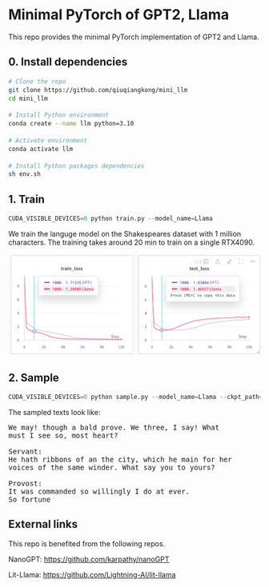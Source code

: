 # Minimal PyTorch of GPT2, Llama

This repo provides the minimal PyTorch implementation of GPT2 and Llama.

## 0. Install dependencies

```bash
# Clone the repo
git clone https://github.com/qiuqiangkong/mini_llm
cd mini_llm

# Install Python environment
conda create --name llm python=3.10

# Activate environment
conda activate llm

# Install Python packages dependencies
sh env.sh
```

## 1. Train

```python
CUDA_VISIBLE_DEVICES=0 python train.py --model_name=Llama
```

We train the languge model on the Shakespeares dataset with 1 million characters. The training takes around 20 min to train on a single RTX4090. 

![Training & Validation Loss](assets/loss.png)

## 2. Sample

```python
CUDA_VISIBLE_DEVICES=0 python sample.py --model_name=Llama --ckpt_path="checkpoints/train/Llama/step=10000.pth"
```

The sampled texts look like:

<pre>
We may! though a bald prove. We three, I say! What                    
must I see so, most heart?

Servant:
He hath ribbons of an the city, which he main for her
voices of the same winder. What say you to yours?

Provost:
It was commanded so willingly I do at ever.
So fortune
</pre>

## External links

This repo is benefited from the following repos.

NanoGPT: https://github.com/karpathy/nanoGPT

Lit-Llama: https://github.com/Lightning-AI/lit-llama